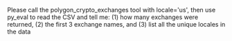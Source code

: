 Please call the polygon_crypto_exchanges tool with locale='us', then use py_eval to read the CSV and tell me: (1) how many exchanges were returned, (2) the first 3 exchange names, and (3) list all the unique locales in the data
